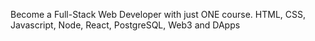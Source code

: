 Become a Full-Stack Web Developer with just ONE course. HTML, CSS, Javascript, Node, React, PostgreSQL, Web3 and DApps
